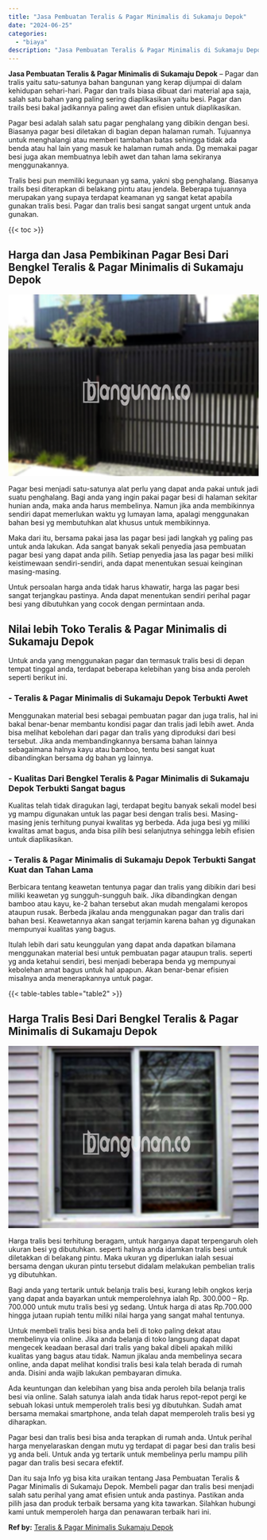 ```yaml
---
title: "Jasa Pembuatan Teralis & Pagar Minimalis di Sukamaju Depok"
date: "2024-06-25"
categories: 
  - "biaya"
description: "Jasa Pembuatan Teralis & Pagar Minimalis di Sukamaju Depok. Dan itu saja Info yg bisa kita uraikan tentang Jasa Pembuatan Teralis & Pagar Minimalis di Sukama..."
---
```


**Jasa Pembuatan Teralis & Pagar Minimalis di Sukamaju Depok** – Pagar dan tralis yaitu satu-satunya bahan bangunan yang kerap dijumpai di dalam kehidupan sehari-hari. Pagar dan trails biasa dibuat dari material apa saja, salah satu bahan yang paling sering diaplikasikan yaitu besi. Pagar dan trails besi bakal jadikannya paling awet dan efisien untuk diaplikasikan.

Pagar besi adalah salah satu pagar penghalang yang dibikin dengan besi. Biasanya pagar besi diletakan di bagian depan halaman rumah. Tujuannya untuk menghalangi atau memberi tambahan batas sehingga tidak ada benda atau hal lain yang masuk ke halaman rumah anda. Dg memakai pagar besi juga akan membuatnya lebih awet dan tahan lama sekiranya menggunakannya.

Tralis besi pun memiliki kegunaan yg sama, yakni sbg penghalang. Biasanya trails besi diterapkan di belakang pintu atau jendela. Beberapa tujuannya merupakan yang supaya terdapat keamanan yg sangat ketat apabila gunakan tralis besi. Pagar dan tralis besi sangat sangat urgent untuk anda gunakan.

{{< toc >}}

## Harga dan Jasa Pembikinan Pagar Besi Dari Bengkel Teralis & Pagar Minimalis di Sukamaju Depok

![Jasa Pembuatan Teralis & Pagar Minimalis di Sukamaju Depok](/images/pagar-minimalis-murah-33.png)

Pagar besi menjadi satu-satunya alat perlu yang dapat anda pakai untuk jadi suatu penghalang. Bagi anda yang ingin pakai pagar besi di halaman sekitar hunian anda, maka anda harus membelinya. Namun jika anda membikinnya sendiri dapat memerlukan waktu yg lumayan lama, apalagi menggunakan bahan besi yg membutuhkan alat khusus untuk membikinnya.

Maka dari itu, bersama pakai jasa las pagar besi jadi langkah yg paling pas untuk anda lakukan. Ada sangat banyak sekali penyedia jasa pembuatan pagar besi yang dapat anda pilih. Setiap penyedia jasa las pagar besi miliki keistimewaan sendiri-sendiri, anda dapat menentukan sesuai keinginan masing-masing.

Untuk persoalan harga anda tidak harus khawatir, harga las pagar besi sangat terjangkau pastinya. Anda dapat menentukan sendiri perihal pagar besi yang dibutuhkan yang cocok dengan permintaan anda.

## Nilai lebih Toko Teralis & Pagar Minimalis di Sukamaju Depok

Untuk anda yang menggunakan pagar dan termasuk tralis besi di depan tempat tinggal anda, terdapat beberapa kelebihan yang bisa anda peroleh seperti berikut ini.

### \- Teralis & Pagar Minimalis di Sukamaju Depok Terbukti Awet

Menggunakan material besi sebagai pembuatan pagar dan juga tralis, hal ini bakal benar-benar membantu kondisi pagar dan tralis jadi lebih awet. Anda bisa melihat kebolehan dari pagar dan tralis yang diproduksi dari besi tersebut. Jika anda membandingkannya bersama bahan lainnya sebagaimana halnya kayu atau bamboo, tentu besi sangat kuat dibandingkan bersama dg bahan yg lainnya.

### \- Kualitas Dari Bengkel Teralis & Pagar Minimalis di Sukamaju Depok Terbukti Sangat bagus

Kualitas telah tidak diragukan lagi, terdapat begitu banyak sekali model besi yg mampu digunakan untuk las pagar besi dengan tralis besi. Masing-masing jenis terhitung punyai kwalitas yg berbeda. Ada juga besi yg miliki kwalitas amat bagus, anda bisa pilih besi selanjutnya sehingga lebih efisien untuk diaplikasikan.

### \- Teralis & Pagar Minimalis di Sukamaju Depok Terbukti Sangat Kuat dan Tahan Lama

Berbicara tentang keawetan tentunya pagar dan tralis yang dibikin dari besi miliki keawetan yg sungguh-sungguh baik. Jika dibandingkan dengan bamboo atau kayu, ke-2 bahan tersebut akan mudah mengalami keropos ataupun rusak. Berbeda jikalau anda menggunakan pagar dan tralis dari bahan besi. Keawetannya akan sangat terjamin karena bahan yg digunakan mempunyai kualitas yang bagus.

Itulah lebih dari satu keunggulan yang dapat anda dapatkan bilamana menggunakan material besi untuk pembuatan pagar ataupun tralis. seperti yg anda ketahui sendiri, besi menjadi beberapa benda yg mempunyai kebolehan amat bagus untuk hal apapun. Akan benar-benar efisien misalnya anda menerapkannya untuk pagar.

{{< table-tables table="table2" >}}

## Harga Tralis Besi Dari Bengkel Teralis & Pagar Minimalis di Sukamaju Depok

![Jasa Pembuatan Teralis & Pagar Minimalis di Sukamaju Depok](/images/teralis-minimalis-murah-20.png)

Harga tralis besi terhitung beragam, untuk harganya dapat terpengaruh oleh ukuran besi yg dibutuhkan. seperti halnya anda idamkan tralis besi untuk diletakkan di belakang pintu. Maka ukuran yg diperlukan ialah sesuai bersama dengan ukuran pintu tersebut didalam melakukan pembelian tralis yg dibutuhkan.

Bagi anda yang tertarik untuk belanja tralis besi, kurang lebih ongkos kerja yang dapat anda bayarkan untuk memperolehnya ialah Rp. 300.000 – Rp. 700.000 untuk mutu tralis besi yg sedang. Untuk harga di atas Rp.700.000 hingga jutaan rupiah tentu miliki nilai harga yang sangat mahal tentunya.

Untuk membeli tralis besi bisa anda beli di toko paling dekat atau membelinya via online. Jika anda belanja di toko langsung dapat dapat mengecek keadaan berasal dari tralis yang bakal dibeli apakah miliki kualitas yang bagus atau tidak. Namun jikalau anda membelinya secara online, anda dapat melihat kondisi tralis besi kala telah berada di rumah anda. Disini anda wajib lakukan pembayaran dimuka.

Ada keuntungan dan kelebihan yang bisa anda peroleh bila belanja tralis besi via online. Salah satunya ialah anda tidak harus repot-repot pergi ke sebuah lokasi untuk memperoleh tralis besi yg dibutuhkan. Sudah amat bersama memakai smartphone, anda telah dapat memperoleh tralis besi yg diharapkan.

Pagar besi dan tralis besi bisa anda terapkan di rumah anda. Untuk perihal harga menyelaraskan dengan mutu yg terdapat di pagar besi dan tralis besi yg anda beli. Untuk anda yg tertarik untuk membelinya perlu mampu pilih pagar dan tralis besi secara efektif.

Dan itu saja Info yg bisa kita uraikan tentang Jasa Pembuatan Teralis & Pagar Minimalis di Sukamaju Depok. Membeli pagar dan tralis besi menjadi salah satu perihal yang amat efisien untuk anda pastinya. Pastikan anda pilih jasa dan produk terbaik bersama yang kita tawarkan. Silahkan hubungi kami untuk memperoleh harga dan penawaran terbaik hari ini.

**Ref by:** [Teralis & Pagar Minimalis Sukamaju Depok](https://id.wikipedia.org/wiki/Teralis)
